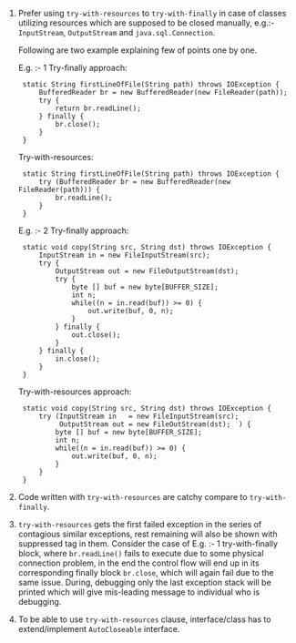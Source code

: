 1. Prefer using `try-with-resources` to `try-with-finally` in case of classes utilizing resources which are supposed to be closed manually, e.g.:- `InputStream`, `OutputStream` and `java.sql.Connection`.
 
    Following are two example explaining few of points one by one.
   
    E.g. :- 1
    Try-finally approach:
        
        static String firstLineOfFile(String path) throws IOException {
            BufferedReader br = new BufferedReader(new FileReader(path));
            try {
                return br.readLine();
            } finally {
                br.close();
            }
        } 
        
    Try-with-resources:
    
        static String firstLineOfFile(String path) throws IOException {
            try (BufferedReader br = new BufferedReader(new FileReader(path))) {
                br.readLine();
            }
        }   
        
    E.g. :- 2 Try-finally approach:
    
        static void copy(String src, String dst) throws IOException {
            InputStream in = new FileInputStream(src);
            try {
                OutputStream out = new FileOutputStream(dst);
                try {
                    byte [] buf = new byte[BUFFER_SIZE];
                    int n;
                    while((n = in.read(buf)) >= 0) {
                        out.write(buf, 0, n);
                    }
                } finally {
                    out.close();
                }
            } finally {
                in.close();
            }
        }
    
    Try-with-resources approach:
    
        static void copy(String src, String dst) throws IOException {
            try (InputStream in   = new FileInputStream(src); 
                 OutputStream out = new FileOutStream(dst);  ) {
                byte [] buf = new byte[BUFFER_SIZE];
                int n;
                while((n = in.read(buf)) >= 0) {
                    out.write(buf, 0, n);
                }
            }
        }
        
2. Code written with `try-with-resources` are catchy compare to `try-with-finally`.
3. `try-with-resources` gets the first failed exception in the series of contagious similar exceptions, rest remaining will also be shown with suppressed tag in them. Consider the case of E.g. :- 1 try-with-finally block, where `br.readLine()` fails to execute due to some physical connection problem, in the end the control flow will end up in its corresponding finally block `br.close`, which will again fail due to the same issue. During, debugging only the last exception stack will be printed which will give mis-leading message to individual who is debugging.      
4. To be able to use `try-with-resources` clause, interface/class has to extend/implement `AutoCloseable` interface.